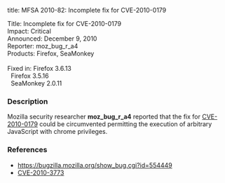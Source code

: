 title: MFSA 2010-82: Incomplete fix for CVE-2010-0179

<p>
<span class="label">Title:</span>      Incomplete fix for CVE-2010-0179<br/>
<span class="label">Impact:</span>     Critical<br/>
<span class="label">Announced:</span>  December 9, 2010<br/>
<span class="label">Reporter:</span>   moz_bug_r_a4<br/>
<span class="label">Products:</span>   Firefox, SeaMonkey<br/>
<br/>
<span class="label">Fixed in:</span>   Firefox 3.6.13<br/>
<span class="label">&#160;</span>      Firefox 3.5.16<br/>
<span class="label">&#160;</span>      SeaMonkey 2.0.11<br/>
</p>


<h3>Description</h3>

<p>Mozilla security researcher <strong>moz_bug_r_a4</strong> reported
that the fix
for <a href="https://bugzilla.mozilla.org/show_bug.cgi?id=504021">CVE-2010-0179</a>
could be circumvented permitting the execution of arbitrary JavaScript
with chrome privileges.</p>

<h3>References</h3>

<ul>
  <li><a href="https://bugzilla.mozilla.org/show_bug.cgi?id=554449">https://bugzilla.mozilla.org/show_bug.cgi?id=554449</a></li>
  <li><a class="ex-ref" href="http://cve.mitre.org/cgi-bin/cvename.cgi?name=CVE-2010-3773">CVE-2010-3773</a></li>
</ul>




